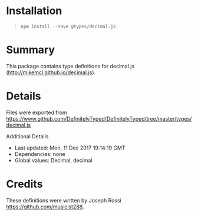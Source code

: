 # Installation
> `npm install --save @types/decimal.js`

# Summary
This package contains type definitions for decimal.js (http://mikemcl.github.io/decimal.js).

# Details
Files were exported from https://www.github.com/DefinitelyTyped/DefinitelyTyped/tree/master/types/decimal.js

Additional Details
 * Last updated: Mon, 11 Dec 2017 19:14:19 GMT
 * Dependencies: none
 * Global values: Decimal, decimal

# Credits
These definitions were written by Joseph Rossi <https://github.com/musicist288>.
